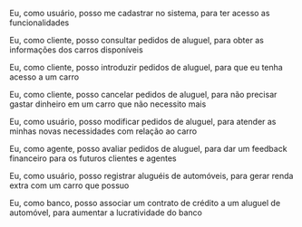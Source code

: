 <p>Eu, como usuário, posso me cadastrar no sistema, para ter acesso as funcionalidades</p>
<p>Eu, como cliente, posso consultar pedidos de aluguel, para obter as informações dos carros disponíveis</p>
<p>Eu, como cliente, posso introduzir pedidos de aluguel, para que eu tenha acesso a um carro</p>
<p>Eu, como cliente, posso cancelar pedidos de aluguel, para não precisar gastar dinheiro em um carro que não necessito mais</p>
<p>Eu, como usuário, posso modificar pedidos de aluguel, para atender as minhas novas necessidades com relação ao carro</p>
<p>Eu, como agente, posso avaliar pedidos de aluguel, para dar um feedback financeiro para os futuros clientes e agentes</p>
<p>Eu, como usuário, posso registrar aluguéis de automóveis, para gerar renda extra com um carro que possuo</p>
<p>Eu, como banco, posso associar um contrato de crédito a um aluguel de automóvel, para aumentar a lucratividade do banco</p>